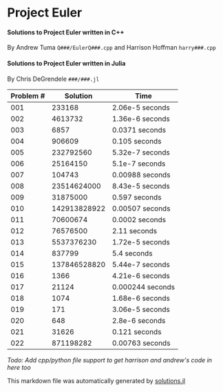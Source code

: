 # Project Euler
#### Solutions to Project Euler written in C++ 
 
 By Andrew Tuma `Q###/EulerQ###.cpp` and Harrison Hoffman `harry###.cpp`
                
#### Solutions to Project Euler written in Julia 
 
 By Chris DeGrendele `###/###.jl`
                
Problem #  |     Solution  |  Time
---|---|---
001        |       233168  |   2.06e-5 seconds
002        |      4613732  |   1.36e-6 seconds
003        |         6857  |    0.0371 seconds
004        |       906609  |     0.105 seconds
005        |    232792560  |   5.32e-7 seconds
006        |     25164150  |    5.1e-7 seconds
007        |       104743  |   0.00988 seconds
008        |  23514624000  |   8.43e-5 seconds
009        |     31875000  |     0.597 seconds
010        | 142913828922  |   0.00507 seconds
011        |     70600674  |    0.0002 seconds
012        |     76576500  |      2.11 seconds
013        |   5537376230  |   1.72e-5 seconds
014        |       837799  |       5.4 seconds
015        | 137846528820  |   5.44e-7 seconds
016        |         1366  |   4.21e-6 seconds
017        |        21124  |  0.000244 seconds
018        |         1074  |   1.68e-6 seconds
019        |          171  |   3.06e-5 seconds
020        |          648  |    2.8e-6 seconds
021        |        31626  |     0.121 seconds
022        |    871198282  |   0.00763 seconds

 
 
 *Todo: Add cpp/python file support to get harrison and andrew's code in here too*
                
 This markdown file was automatically generated by [solutions.jl](https://github.com/Andrew-Harrison-Chris/ProjectEuler/blob/master/solutions.jl)
